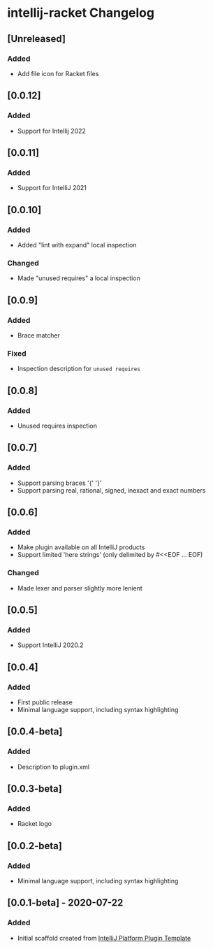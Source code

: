 <!-- Keep a Changelog guide -> https://keepachangelog.com -->

# intellij-racket Changelog

## [Unreleased]
### Added
- Add file icon for Racket files

## [0.0.12]
### Added
- Support for Intellij 2022

## [0.0.11]
### Added
- Support for IntelliJ 2021

## [0.0.10]
### Added
- Added "lint with expand" local inspection

### Changed
- Made "unused requires" a local inspection

## [0.0.9]
### Added
- Brace matcher

### Fixed
- Inspection description for `unused requires`

## [0.0.8]
### Added
- Unused requires inspection

## [0.0.7]
### Added
- Support parsing braces '{' '}'
- Support parsing real, rational, signed, inexact and exact numbers

## [0.0.6]
### Added
- Make plugin available on all IntelliJ products
- Support limited 'here strings' (only delimited by #<<EOF ... EOF)

### Changed
- Made lexer and parser slightly more lenient

## [0.0.5]
### Added
- Support IntelliJ 2020.2

## [0.0.4]
### Added
- First public release
- Minimal language support, including syntax highlighting

## [0.0.4-beta]
### Added
- Description to plugin.xml

## [0.0.3-beta]
### Added
- Racket logo

## [0.0.2-beta]
### Added
- Minimal language support, including syntax highlighting

## [0.0.1-beta] - 2020-07-22
### Added
- Initial scaffold created from [IntelliJ Platform Plugin Template](https://github.com/JetBrains/intellij-platform-plugin-template)